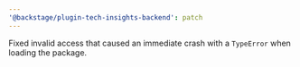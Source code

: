```yaml
---
'@backstage/plugin-tech-insights-backend': patch
---
```


Fixed invalid access that caused an immediate crash with a `TypeError` when loading the package.
